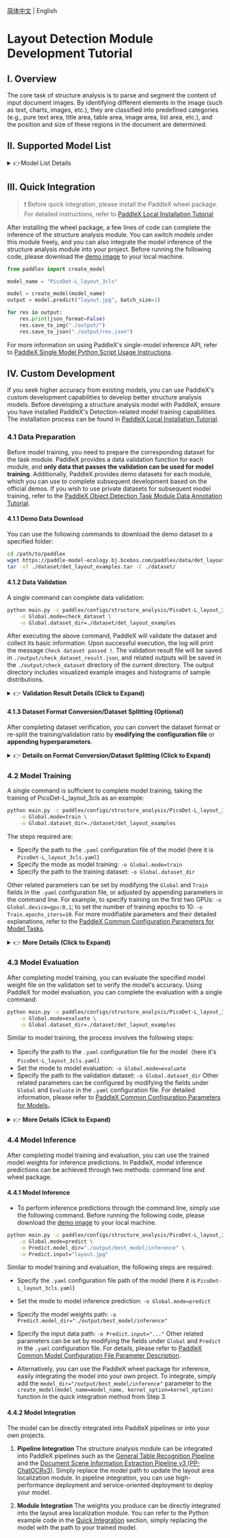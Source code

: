 [简体中文](layout_detection.md) | English

# Layout Detection Module Development Tutorial

## I. Overview
The core task of structure analysis is to parse and segment the content of input document images. By identifying different elements in the image (such as text, charts, images, etc.), they are classified into predefined categories (e.g., pure text area, title area, table area, image area, list area, etc.), and the position and size of these regions in the document are determined.

## II. Supported Model List

<details>
   <summary> 👉Model List Details</summary>

| Model | mAP(0.5) (%) | GPU Inference Time (ms) | CPU Inference Time (ms) | Model Size (M) | Description |
|-|-|-|-|-|-|
| PicoDet_layout_1x | 86.8 | 13.0 | 91.3 | 7.4 | An efficient layout area localization model trained on the PubLayNet dataset based on PicoDet-1x can locate five types of areas, including text, titles, tables, images, and lists. |
| PicoDet-L_layout_3cls | 89.3 | 15.7 | 159.8 | 22.6 | An efficient layout area localization model trained on a self-constructed dataset based on PicoDet-L for scenarios such as Chinese and English papers, magazines, and research reports includes three categories: tables, images, and seals. |
| RT-DETR-H_layout_3cls | 95.9 | 114.6 | 3832.6 | 470.1 | A high-precision layout area localization model trained on a self-constructed dataset based on RT-DETR-H for scenarios such as Chinese and English papers, magazines, and research reports includes three categories: tables, images, and seals. |
| RT-DETR-H_layout_17cls | 92.6 | 115.1 | 3827.2 | 470.2 | A high-precision layout area localization model trained on a self-constructed dataset based on RT-DETR-H for scenarios such as Chinese and English papers, magazines, and research reports includes 17 common layout categories, namely: paragraph titles, images, text, numbers, abstracts, content, chart titles, formulas, tables, table titles, references, document titles, footnotes, headers, algorithms, footers, and seals. |

**Note: The evaluation set for the above accuracy metrics is PaddleOCR's self-built layout region analysis dataset, containing 10,000 images of common document types, including English and Chinese papers, magazines, research reports, etc. GPU inference time is based on an NVIDIA Tesla T4 machine with FP32 precision. CPU inference speed is based on an Intel(R) Xeon(R) Gold 5117 CPU @ 2.00GHz with 8 threads and FP32 precision.**
</details>

## III. Quick Integration  <a id="quick"> </a>
> ❗ Before quick integration, please install the PaddleX wheel package. For detailed instructions, refer to [PaddleX Local Installation Tutorial](../../../installation/installation_en.md)

After installing the wheel package, a few lines of code can complete the inference of the structure analysis module. You can switch models under this module freely, and you can also integrate the model inference of the structure analysis module into your project. Before running the following code, please download the [demo image](https://paddle-model-ecology.bj.bcebos.com/paddlex/imgs/demo_image/layout.jpg) to your local machine.

```python
from paddlex import create_model

model_name = "PicoDet-L_layout_3cls"

model = create_model(model_name)
output = model.predict("layout.jpg", batch_size=1)

for res in output:
    res.print(json_format=False)
    res.save_to_img("./output/")
    res.save_to_json("./output/res.json")

```

For more information on using PaddleX's single-model inference API, refer to [PaddleX Single Model Python Script Usage Instructions](../../instructions/model_python_API_en.md).

## IV. Custom Development
If you seek higher accuracy from existing models, you can use PaddleX's custom development capabilities to develop better structure analysis models. Before developing a structure analysis model with PaddleX, ensure you have installed PaddleX's Detection-related model training capabilities. The installation process can be found in [PaddleX Local Installation Tutorial](../../../installation/installation_en.md).

### 4.1 Data Preparation
Before model training, you need to prepare the corresponding dataset for the task module. PaddleX provides a data validation function for each module, and **only data that passes the validation can be used for model training**. Additionally, PaddleX provides demo datasets for each module, which you can use to complete subsequent development based on the official demos. If you wish to use private datasets for subsequent model training, refer to the [PaddleX Object Detection Task Module Data Annotation Tutorial](../../../data_annotations/cv_modules/object_detection_en.md).

#### 4.1.1 Demo Data Download
You can use the following commands to download the demo dataset to a specified folder:

```bash
cd /path/to/paddlex
wget https://paddle-model-ecology.bj.bcebos.com/paddlex/data/det_layout_examples.tar -P ./dataset
tar -xf ./dataset/det_layout_examples.tar -C ./dataset/
```

#### 4.1.2 Data Validation
A single command can complete data validation:

```bash
python main.py -c paddlex/configs/structure_analysis/PicoDet-L_layout_3cls.yaml \
    -o Global.mode=check_dataset \
    -o Global.dataset_dir=./dataset/det_layout_examples
```

After executing the above command, PaddleX will validate the dataset and collect its basic information. Upon successful execution, the log will print the message `Check dataset passed !`. The validation result file will be saved in `./output/check_dataset_result.json`, and related outputs will be saved in the `./output/check_dataset` directory of the current directory. The output directory includes visualized example images and histograms of sample distributions.

<details>
  <summary>👉 <b>Validation Result Details (Click to Expand)</b></summary>

The specific content of the validation result file is:

```bash
{
  "done_flag": true,
  "check_pass": true,
  "attributes": {
    "num_classes": 11,
    "train_samples": 90,
    "train_sample_paths": [
      "check_dataset/demo_img/JPEGImages/train_0077.jpg",
      "check_dataset/demo_img/JPEGImages/train_0028.jpg",
      "check_dataset/demo_img/JPEGImages/train_0012.jpg"
    ],
    "val_samples": 20,
    "val_sample_paths": [
      "check_dataset/demo_img/JPEGImages/val_0007.jpg",
      "check_dataset/demo_img/JPEGImages/val_0019.jpg",
      "check_dataset/demo_img/JPEGImages/val_0010.jpg"
    ]
  },
  "analysis": {
    "histogram": "check_dataset/histogram.png"
  },
  "dataset_path": "./dataset/example_data/det_layout_examples",
  "show_type": "image",
  "dataset_type": "COCODetDataset"
}
```

The verification results mentioned above indicate that `check_pass` being `True` means the dataset format meets the requirements. Details of other indicators are as follows:

* `attributes.num_classes`: The number of classes in this dataset is 11;
* `attributes.train_samples`: The number of training samples in this dataset is 90;
* `attributes.val_samples`: The number of validation samples in this dataset is 20;
* `attributes.train_sample_paths`: The list of relative paths to the visualization images of training samples in this dataset;
* `attributes.val_sample_paths`: The list of relative paths to the visualization images of validation samples in this dataset;

The dataset verification also analyzes the distribution of sample numbers across all classes and generates a histogram (histogram.png):

![](https://raw.githubusercontent.com/cuicheng01/PaddleX_doc_images/main/images/modules/layout_dec/01.png)

</details>

#### 4.1.3 Dataset Format Conversion/Dataset Splitting (Optional)

After completing dataset verification, you can convert the dataset format or re-split the training/validation ratio by **modifying the configuration file** or **appending hyperparameters**.

<details>
  <summary>👉 <b>Details on Format Conversion/Dataset Splitting (Click to Expand)</b></summary>

**(1) Dataset Format Conversion**

Layout detection does not support data format conversion.

**(2) Dataset Splitting**

Parameters for dataset splitting can be set by modifying the `CheckDataset` section in the configuration file. Examples of some parameters in the configuration file are as follows:

* `CheckDataset`:
  * `split`:
    * `enable`: Whether to re-split the dataset. Set to `True` to enable dataset splitting, default is `False`;
    * `train_percent`: If re-splitting the dataset, set the percentage of the training set. The type is any integer between 0-100, ensuring the sum with `val_percent` is 100;

For example, if you want to re-split the dataset with a 90% training set and a 10% validation set, modify the configuration file as follows:

```bash
......
CheckDataset:
  ......
  split:
    enable: True
    train_percent: 90
    val_percent: 10
  ......
```
Then execute the command:

```bash
python main.py -c paddlex/configs/structure_analysis/PicoDet-L_layout_3cls.yaml \
    -o Global.mode=check_dataset \
    -o Global.dataset_dir=./dataset/det_layout_examples
```
After dataset splitting, the original annotation files will be renamed to `xxx.bak` in the original path.

The above parameters can also be set by appending command-line arguments:

```bash
python main.py -c paddlex/configs/structure_analysis/PicoDet-L_layout_3cls.yaml  \
    -o Global.mode=check_dataset \
    -o Global.dataset_dir=./dataset/det_layout_examples \
    -o CheckDataset.split.enable=True \
    -o CheckDataset.split.train_percent=90 \
    -o CheckDataset.split.val_percent=10
```
</details>

### 4.2 Model Training

A single command is sufficient to complete model training, taking the training of PicoDet-L_layout_3cls as an example:

```bash
python main.py -c paddlex/configs/structure_analysis/PicoDet-L_layout_3cls.yaml \
    -o Global.mode=train \
    -o Global.dataset_dir=./dataset/det_layout_examples
```
The steps required are:

* Specify the path to the `.yaml` configuration file of the model (here it is `PicoDet-L_layout_3cls.yaml`)
* Specify the mode as model training: `-o Global.mode=train`
* Specify the path to the training dataset: `-o Global.dataset_dir`

Other related parameters can be set by modifying the `Global` and `Train` fields in the `.yaml` configuration file, or adjusted by appending parameters in the command line. For example, to specify training on the first two GPUs: `-o Global.device=gpu:0,1`; to set the number of training epochs to 10: `-o Train.epochs_iters=10`. For more modifiable parameters and their detailed explanations, refer to the [PaddleX Common Configuration Parameters for Model Tasks](../../instructions/config_parameters_common_en.md).

<details>
  <summary>👉 <b>More Details (Click to Expand)</b></summary>

* During model training, PaddleX automatically saves model weight files, defaulting to `output`. To specify a save path, use the `-o Global.output` field in the configuration file.
* PaddleX shields you from the concepts of dynamic graph weights and static graph weights. During model training, both dynamic and static graph weights are produced, and static graph weights are selected by default for model inference.
* When training other models, specify the corresponding configuration file. The correspondence between models and configuration files can be found in the [PaddleX Model List (CPU/GPU)](../../../support_list/models_list_en.md).
After completing model training, all outputs are saved in the specified output directory (default is `./output/`), the following steps are required:

* Specify the `.yaml` configuration file path of the model (here it is `PicoDet-L_layout_3cls.yaml`)
* Set the mode to model evaluation: `-o Global.mode=evaluate`
* Specify the path of the validation dataset: `-o Global.dataset_dir`
Other related parameters can be set by modifying the fields under `Global` and `Evaluate` in the `.yaml` configuration file. For details, please refer to [PaddleX Common Model Configuration File Parameter Description](../../instructions/config_parameters_common_en.md).
</details>

### **4.3 Model Evaluation**
After completing model training, you can evaluate the specified model weight file on the validation set to verify the model's accuracy. Using PaddleX for model evaluation, you can complete the evaluation with a single command:

```bash
python main.py -c paddlex/configs/structure_analysis/PicoDet-L_layout_3cls.yaml \
    -o Global.mode=evaluate \
    -o Global.dataset_dir=./dataset/det_layout_examples
```
Similar to model training, the process involves the following steps:

* Specify the path to the `.yaml` configuration file for the model（here it's `PicoDet-L_layout_3cls.yaml`）
* Set the mode to model evaluation: `-o Global.mode=evaluate`
* Specify the path to the validation dataset: `-o Global.dataset_dir`
Other related parameters can be configured by modifying the fields under `Global` and `Evaluate` in the `.yaml` configuration file. For detailed information, please refer to [PaddleX Common Configuration Parameters for Models](../../instructions/config_parameters_common_en.md)。

<details>
  <summary>👉 <b>More Details (Click to Expand)</b></summary>


When evaluating the model, you need to specify the model weights file path. Each configuration file has a default weight save path built-in. If you need to change it, simply set it by appending a command line parameter, such as `-o Evaluate.weight_path=./output/best_model/best_model/model.pdparams`.

After completing the model evaluation, an `evaluate_result.json` file will be generated, which records the evaluation results, specifically whether the evaluation task was completed successfully, and the model's evaluation metrics, including AP.

</details>

### **4.4 Model Inference**
After completing model training and evaluation, you can use the trained model weights for inference predictions. In PaddleX, model inference predictions can be achieved through two methods: command line and wheel package.

#### 4.4.1 Model Inference
* To perform inference predictions through the command line, simply use the following command. Before running the following code, please download the [demo image](https://paddle-model-ecology.bj.bcebos.com/paddlex/imgs/demo_image/layout.jpg) to your local machine.
```bash
python main.py -c paddlex/configs/structure_analysis/PicoDet-L_layout_3cls.yaml \
    -o Global.mode=predict \
    -o Predict.model_dir="./output/best_model/inference" \
    -o Predict.input="layout.jpg"
```
Similar to model training and evaluation, the following steps are required:

* Specify the `.yaml` configuration file path of the model (here it is `PicoDet-L_layout_3cls.yaml`)
* Set the mode to model inference prediction: `-o Global.mode=predict`
* Specify the model weights path: `-o Predict.model_dir="./output/best_model/inference"`
* Specify the input data path: `-o Predict.input="..."`
Other related parameters can be set by modifying the fields under `Global` and `Predict` in the `.yaml` configuration file. For details, please refer to [PaddleX Common Model Configuration File Parameter Description](../../instructions/config_parameters_common_en.md).

* Alternatively, you can use the PaddleX wheel package for inference, easily integrating the model into your own project. To integrate, simply add the `model_dir="/output/best_model/inference"` parameter to the `create_model(model_name=model_name, kernel_option=kernel_option)` function in the quick integration method from Step 3.

#### 4.4.2 Model Integration
The model can be directly integrated into PaddleX pipelines or into your own projects.

1. **Pipeline Integration**
The structure analysis module can be integrated into PaddleX pipelines such as the [General Table Recognition Pipeline](../../../pipeline_usage/tutorials/ocr_pipelines/table_recognition_en.md) and the [Document Scene Information Extraction Pipeline v3 (PP-ChatOCRv3)](../../../pipeline_usage/tutorials/information_extraction_pipelines/document_scene_information_extraction_en.md). Simply replace the model path to update the layout area localization module. In pipeline integration, you can use high-performance deployment and service-oriented deployment to deploy your model.

1. **Module Integration**
The weights you produce can be directly integrated into the layout area localization module. You can refer to the Python example code in the [Quick Integration](#quick) section, simply replacing the model with the path to your trained model.
